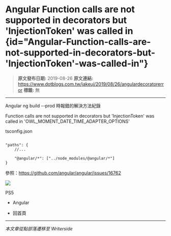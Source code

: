 # Angular Function calls are not supported in decorators but &#x27;InjectionToken&#x27; was called in {id="Angular-Function-calls-are-not-supported-in-decorators-but-&#x27;InjectionToken&#x27;-was-called-in"}

> **原文發布日期:** 2019-08-26
> **原文連結:** https://www.dotblogs.com.tw/jakeuj/2019/08/26/angulardecoratorerror
> **標籤:** 無

---

Angular ng build --prod 時報錯的解決方法紀錄

Function calls are not supported in decorators but 'InjectionToken' was called in 'OWL\_MOMENT\_DATE\_TIME\_ADAPTER\_OPTIONS'

tsconfig.json

```

"paths": {
    //...

    "@angular/*": ["../node_modules/@angular/*"]
}
```

參照：<https://github.com/angular/angular/issues/16762>

![](https://card.psnprofiles.com/1/jakeuj.png)

PS5

* Angular

* 回首頁

---

*本文章從點部落遷移至 Writerside*
